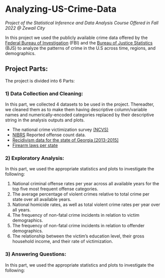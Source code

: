 # Analyzing-US-Crime-Data
*Project of the Statistical Inference and Data Analysis Course Offered in Fall 2022 @ Zewail City*

In this project we used the publicly available crime data offered by the [Federal Bureau of Investigation](https://www.fbi.gov/how-we-can-help-you/more-fbi-services-and-information/ucr/publications) (FBI) and the [Bureau of Justice Statistics](https://bjs.ojp.gov/data-collection/ncvs) (BJS) to analyze the patterns of crime in the U.S across time, regions, and demographics.

## Project Parts:

The project is divided into 6 Parts:

### 1) Data Collection and Cleaning: 
In this part, we collected 4 datasets to be used in the project. Thereadter, we cleaned them as to make them having descriptive column/variable names and numerically-encoded categories replaced by their descriptive string in the analysis outputs and plots.

   * The national crime victimization survey [(NCVS)](https://bjs.ojp.gov/national-crime-victimization-survey-ncvs-api#zjwnq9)
   * [NIBRS](https://cde.ucr.cjis.gov/LATEST/webapp/#/pages/docApi) Reported offense count data.
   * [Recidivism data for the state of Georgia [2013-2015]](https://data.ojp.usdoj.gov/Courts/NIJ-s-Recidivism-Challenge-Full-Dataset/ynf5-u8nk)
   * [Firearm laws per state](https://www.statefirearmlaws.org/resources)

### 2) Exploratory Analysis: 
In this part, we used the appropriate statistics and plots to investigate the following:

   1. National criminal offense rates per year across all available years for the top five most frequent offense categories.
   2. The average percentage of violent crimes relative to total crime per state over all available years.
   3. National homicide rates, as well as total violent crime rates per year over all years.
   4. The frequency of non-fatal crime incidents in relation to victim demographics.
   5. The frequency of non-fatal crime incidents in relation to offender demographics.
   6. The relationship between the victim’s education level, their gross household income, and their rate of victimization.

### 3) Answering Questions: 
In this part, we used the appropriate statistics and plots to investigate the following:


      


